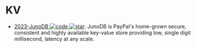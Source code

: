 # KV

- [2023-JunoDB ![code](https://ng-tech.icu/assets/code.svg) ![star](https://img.shields.io/github/stars/paypal/junodb)](https://github.com/paypal/junodb): JunoDB is PayPal's home-grown secure, consistent and highly available key-value store providing low, single digit millisecond, latency at any scale.
